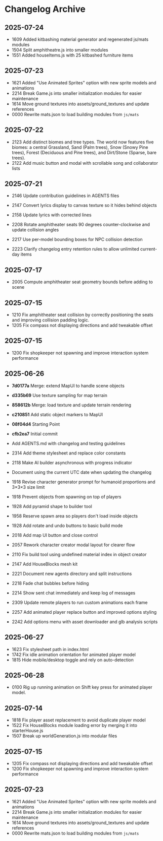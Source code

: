 # Changelog Archive
## 2025-07-24
- 1609 Added kitbashing material generator and regenerated js/mats modules
- 1504 Split amphitheatre.js into smaller modules
- 1551 Added houseItems.js with 25 kitbashed furniture items


## 2025-07-23
- 1621 Added "Use Animated Sprites" option with new sprite models and animations
- 2214 Break Game.js into smaller initialization modules for easier maintenance
- 1614 Move ground textures into assets/ground_textures and update references
- 0000 Rewrite mats.json to load building modules from `js/mats`

## 2025-07-22
- 2123 Add distinct biomes and tree types. The world now features five biomes: a central Grassland, Sand (Palm trees), Snow (Snowy Pine trees), Forest (Deciduous and Pine trees), and Dirt/Stone (Sparse, bare trees).
- 2122 Add music button and modal with scrollable song and collaborator lists

## 2025-07-21
- 2146 Update contribution guidelines in AGENTS files

- 2147 Convert lyrics display to canvas texture so it hides behind objects
- 2158 Update lyrics with corrected lines
- 2208 Rotate amphitheater seats 90 degrees counter-clockwise and update collision angles
- 2217 Use per-model bounding boxes for NPC collision detection
- 2223 Clarify changelog entry retention rules to allow unlimited current-day items

## 2025-07-17
- 2005 Compute amphitheater seat geometry bounds before adding to scene

## 2025-07-15
- 1210 Fix amphitheater seat collision by correctly positioning the seats and improving collision padding logic.
- 1205 Fix compass not displaying directions and add tweakable offset

## 2025-07-15
- 1200 Fix shopkeeper not spawning and improve interaction system performance

## 2025-06-26
- **7d0177a** Merge: extend MapUI to handle scene objects
- **d335b69** Use texture sampling for map terrain
- **858612b** Merge: load texture and update terrain rendering
- **c210851** Add static object markers to MapUI
- **08f04d4** Starting Point
- **cfb2ea7** Initial commit
- Add AGENTS.md with changelog and testing guidelines
- 2314 Add theme stylesheet and replace color constants

- 2118 Make AI builder asynchronous with progress indicator
- Document using the current UTC date when updating the changelog
- 1918 Revise character generator prompt for humanoid proportions and 3×3×3 size limit
- 1918 Prevent objects from spawning on top of players
- 1928 Add pyramid shape to builder tool

- 1958 Reserve spawn area so players don't load inside objects
- 1928 Add rotate and undo buttons to basic build mode
- 2018 Add map UI button and close control
- 2057 Rework character creator modal layout for clearer flow
- 2110 Fix build tool using undefined material index in object creator
- 2147 Add HouseBlocks mesh kit


- 2221 Document new agents directory and split instructions
- 2218 Fade chat bubbles before hiding
- 2214 Show sent chat immediately and keep log of messages
- 2309 Update remote players to run custom animations each frame
- 2257 Add animated player replace button and improved options styling
- 2242 Add options menu with asset downloader and glb analysis scripts

## 2025-06-27
- 1623 Fix stylesheet path in index.html
- 1742 Fix idle animation orientation for animated player model
- 1815 Hide mobile/desktop toggle and rely on auto-detection

## 2025-06-28
- 0100 Rig up running animation on Shift key press for animated player model.

## 2025-07-14
- 1818 Fix player asset replacement to avoid duplicate player model
- 1522 Fix HouseBlocks module loading error by merging it into starterHouse.js
- 1507 Break up worldGeneration.js into modular files

## 2025-07-15
- 1205 Fix compass not displaying directions and add tweakable offset
- 1200 Fix shopkeeper not spawning and improve interaction system performance
## 2025-07-23
- 1621 Added "Use Animated Sprites" option with new sprite models and animations
- 2214 Break Game.js into smaller initialization modules for easier maintenance
- 1614 Move ground textures into assets/ground_textures and update references
- 0000 Rewrite mats.json to load building modules from `js/mats`
